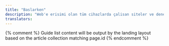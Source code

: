 ```yaml
---
title: "Baslarken"
description: "Web'e erisimi olan tüm cihazlarda çalisan siteler ve deneyimler olusturmaya baslama genellikle göz korkutucu olabilir."
translators:
---
```


{% comment %}
Guide list content will be output by the landing layout based on the article collection matching page.id
{% endcomment %}

